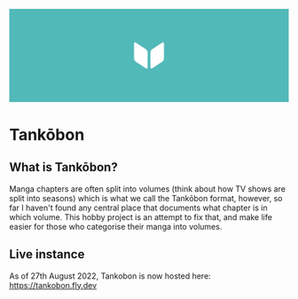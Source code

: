 ![header](brand/header.png)

# Tankōbon

## What is Tankōbon?

Manga chapters are often split into volumes (think about how TV shows are split into seasons) which is what we call the Tankōbon format, however, so far I haven't found any central place that documents what chapter is in which volume. This hobby project is an attempt to fix that, and make life easier for those who categorise their manga into volumes.

## Live instance

As of 27th August 2022, Tankobon is now hosted here: https://tankobon.fly.dev